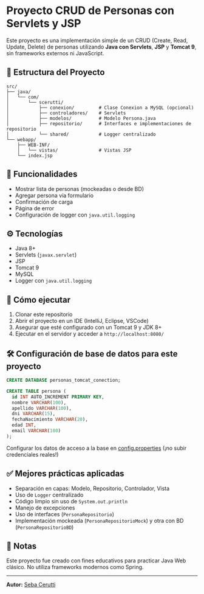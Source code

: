 # Proyecto CRUD de Personas con Servlets y JSP

Este proyecto es una implementación simple de un CRUD (Create, Read, Update, Delete) de personas utilizando **Java con Servlets**, **JSP** y **Tomcat 9**, sin frameworks externos ni JavaScript.

## 📁 Estructura del Proyecto

```
src/
├── java/
│   └── com/
│       └── scerutti/
│           ├── conexion/         # Clase Conexion a MySQL (opcional)
│           ├── controladores/    # Servlets
│           ├── modelos/          # Modelo Persona.java
│           ├── repositorio/      # Interfaces e implementaciones de repositorio
│           └── shared/           # Logger centralizado
└── webapp/
    ├── WEB-INF/
    │   └── vistas/               # Vistas JSP
    └── index.jsp
```

## 🧠 Funcionalidades

- Mostrar lista de personas (mockeadas o desde BD)
- Agregar persona vía formulario
- Confirmación de carga
- Página de error
- Configuración de logger con `java.util.logging`

## ⚙️ Tecnologías

- Java 8+
- Servlets (`javax.servlet`)
- JSP
- Tomcat 9
- MySQL
- Logger con `java.util.logging`

## 🚀 Cómo ejecutar

1. Clonar este repositorio
2. Abrir el proyecto en un IDE (IntelliJ, Eclipse, VSCode)
3. Asegurar que esté configurado con un Tomcat 9 y JDK 8+
4. Ejecutar en el servidor y acceder a `http://localhost:8080/`

## 🛠 Configuración de base de datos para este proyecto

```sql
CREATE DATABASE personas_tomcat_conection;

CREATE TABLE persona (
  id INT AUTO_INCREMENT PRIMARY KEY,
  nombre VARCHAR(100),
  apellido VARCHAR(100),
  dni VARCHAR(15),
  fechaNacimiento VARCHAR(20),
  edad INT,
  email VARCHAR(100)
);
```

Configurar los datos de acceso a la base en [config.properties](src/main/resources/config.properties) (¡no subir credenciales reales!)

## ✅ Mejores prácticas aplicadas

- Separación en capas: Modelo, Repositorio, Controlador, Vista
- Uso de `Logger` centralizado
- Código limpio sin uso de `System.out.println`
- Manejo de excepciones
- Uso de interfaces (`PersonaRepositorio`)
- Implementación mockeada (`PersonaRepositorioMock`) y otra con BD (`PersonaRepositorioBD`)

## 📌 Notas

Este proyecto fue creado con fines educativos para practicar Java Web clásico. No utiliza frameworks modernos como Spring.

---

**Autor:** [Seba Cerutti](https://www.linkedin.com/in/cerutti-sebastiáng/)

